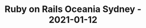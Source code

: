 ---
layout: post
title: Ruby on Rails Oceania Sydney - 2021-01-12
datetime: '2021-01-12 18:00:00 +1100'
name: Ruby on Rails Oceania Sydney
external_url: https://www.meetup.com/Ruby-On-Rails-Oceania-Sydney/events/hlnmbsycccbqb/
online_event: false
year_month: 2021-01
---